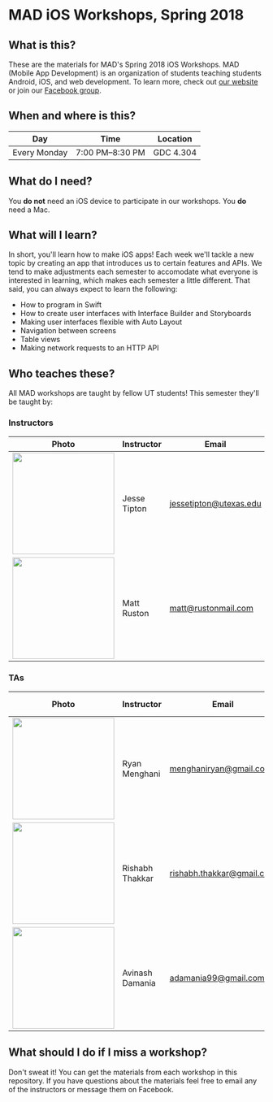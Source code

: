 # MAD iOS Workshops, Spring 2018

## What is this?

These are the materials for MAD's Spring 2018 iOS Workshops. MAD (Mobile App Development) is an organization of students teaching students Android, iOS, and web development. To learn more, check out [our website](https://www.txcsmad.com) or join our [Facebook group](https://www.facebook.com/groups/MADstudentorg).

## When and where is this?

|Day|Time|Location|
|---|---|---|
|Every Monday|7:00 PM–8:30 PM|GDC 4.304|

## What do I need?

You **do not** need an iOS device to participate in our workshops. You **do** need a Mac.

## What will I learn?

In short, you'll learn how to make iOS apps! Each week we'll tackle a new topic by creating an app that introduces us to certain features and APIs. We tend to make adjustments each semester to accomodate what everyone is interested in learning, which makes each semester a little different. That said, you can always expect to learn the following:

* How to program in Swift
* How to create user interfaces with Interface Builder and Storyboards
* Making user interfaces flexible with Auto Layout
* Navigation between screens
* Table views
* Making network requests to an HTTP API

## Who teaches these?

All MAD workshops are taught by fellow UT students! This semester they'll be taught by:

### Instructors

|Photo|Instructor|Email|Fun fact|
|---|---|---|---|
|<img src="https://pbs.twimg.com/profile_images/925786562876538880/8yn7wDni_400x400.jpg" width="200px" />|Jesse Tipton|[jessetipton@utexas.edu](mailto:jessetipton@utexas.edu)|Jesse took a high school Spanish class with Post Malone.|
|<img src="https://www.txcsmad.com/static/images/team/matt-ruston.jpg" width="200px" />|Matt Ruston|[matt@rustonmail.com](mailto:matt@rustonmail.com)|Matt is an avid fan of squirrels.|

### TAs

|Photo|Instructor|Email|Fun fact|
|---|---|---|---|
|<img src="https://scontent-dft4-2.xx.fbcdn.net/v/t1.0-1/15578622_956007264501066_3911480624649411501_n.jpg?oh=fb5bf098a1b0d87a17aba795a2e79ede&oe=5ADB3232" width="200px" />|Ryan Menghani|[menghaniryan@gmail.com](mailto:menghaniryan@gmail.com)|...|
|<img src="" width="200px" />|Rishabh Thakkar|[rishabh.thakkar@gmail.com](mailto:rishabh.thakkar@gmail.com)|...|
|<img src="" width="200px" />|Avinash Damania|[adamania99@gmail.com](mailto:adamania99@gmail.com)|...|

## What should I do if I miss a workshop?

Don't sweat it! You can get the materials from each workshop in this repository. If you have questions about the materials feel free to email any of the instructors or message them on Facebook.
